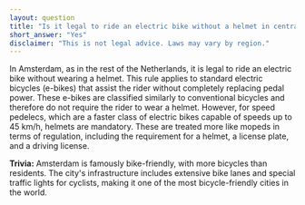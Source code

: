 ```yaml
---
layout: question
title: "Is it legal to ride an electric bike without a helmet in central Amsterdam?"
short_answer: "Yes"
disclaimer: "This is not legal advice. Laws may vary by region."
---
```


In Amsterdam, as in the rest of the Netherlands, it is legal to ride an electric bike without wearing a helmet. This rule applies to standard electric bicycles (e-bikes) that assist the rider without completely replacing pedal power. These e-bikes are classified similarly to conventional bicycles and therefore do not require the rider to wear a helmet. However, for speed pedelecs, which are a faster class of electric bikes capable of speeds up to 45 km/h, helmets are mandatory. These are treated more like mopeds in terms of regulation, including the requirement for a helmet, a license plate, and a driving license.

**Trivia:** Amsterdam is famously bike-friendly, with more bicycles than residents. The city's infrastructure includes extensive bike lanes and special traffic lights for cyclists, making it one of the most bicycle-friendly cities in the world.
